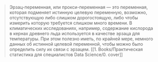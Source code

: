 > Эрзац-переменная, или прокси-переменная — это переменная, которая подменяет истинную целевую переменную, возможно, отсутствующую либо слишком дорогостоящую, либо чтобы измерить которую требуется слишком много времени. В климатических исследованиях, например, содержание кислорода в кернах древнего льда используется в качестве эрзаца для температуры. При этом полезно иметь, по крайней мере, немного данных об истинной целевой переменной, чтобы можно было определить силу их связи с эрзацем.
> [[1. Books/Практическая статистика для специалистов Data Science/0. cover]]